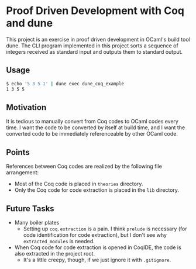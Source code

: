# Proof Driven Development with Coq and dune

This project is an exercise in proof driven development in OCaml's build tool dune. The CLI program implemented in this project sorts a sequence of integers received as standard input and outputs them to standard output.

## Usage

```sh
$ echo '5 3 5 1' | dune exec dune_coq_example
1 3 5 5
```

## Motivation

It is tedious to manually convert from Coq codes to OCaml codes every time. I want the code to be converted by itself at build time, and I want the converted code to be immediately referenceable by other OCaml code.

## Points

References between Coq codes are realized by the following file arrangement:

- Most of the Coq code is placed in `theories` directory.
- Only the Coq code for code extraction is placed in the `lib` directory.

## Future Tasks

- Many boiler plates
  - Setting up `coq.extraction` is a pain. I think `prelude` is necessary (for code identification for code extraction), but I don't see why `extracted_modules` is needed.
- When Coq code for code extraction is opened in CoqIDE, the code is also extracted in the project root.
  - It's a little creepy, though, if we just ignore it with `.gitignore`.
